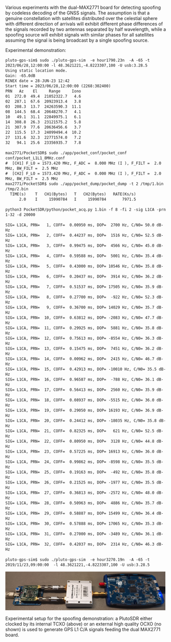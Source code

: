 Various experiments with the dual-MAX2771 board for detecting spoofing by codeless decoding
of the GNSS signals. The assumption is that a genuine constellation with satellites distributed
over the celestial sphere with different direction of arrivals will exhibit different phase differences
of the signals recorded by two antennas separated by half wavelength, while a spoofing source will
exhibit signals with similar phases for all satellites assuming the signal is being broadcast by
a single spoofing source.

Experimental demonstration:
```
pluto-gps-sim$ sudo ./pluto-gps-sim  -e hour1790.23n  -A -65 -t 2023/06/28,12:00:00 -l 48.3621221,-4.8223307,100 -U usb:3.28.5
Using static location mode.
Gain: -65.0dB
RINEX date = 28-JUN-23 12:42     
Start time = 2023/06/28,12:00:00 (2268:302400)
PRN   Az    El     Range     Iono
01  272.0  49.4  21052322.7   4.6
02  287.1  67.6  20923913.4   3.8
03  208.3  13.7  24263590.3  11.1
08  144.5  68.4  20648270.7   4.1
10   49.1  31.1  22849975.1   6.1
14  308.8  26.3  23121575.2   5.8
21  307.9  77.6  20636456.6   3.7
22  115.5  17.3  24099494.4  10.2
27  131.6  32.3  22771574.0   7.2
32   94.1  25.6  23356935.7   7.8

max2771/PocketSDR$ sudo ./app/pocket_conf/pocket_conf conf/pocket_L1L1_8MHz.conf
#  [CH1] F_LO = 1573.420 MHz, F_ADC =  8.000 MHz (I ), F_FILT =  2.0 MHz, BW_FILT =  2.5 MHz
#  [CH2] F_LO = 1573.420 MHz, F_ADC =  0.000 MHz (I ), F_FILT =  2.0 MHz, BW_FILT =  2.5 MHz
max2771/PocketSDR$ sudo ./app/pocket_dump/pocket_dump -t 2 /tmp/1.bin /tmp/2.bin
  TIME(s)    T   CH1(Bytes)   T   CH2(Bytes)   RATE(Ks/s)
      2.0    I     15990784   I     15990784       7971.5

python3 PocketSDR/python/pocket_acq.py 1.bin -f 8 -fi 2 -sig L1CA -prn 1-32 -d 20000

SIG= L1CA, PRN=   1, COFF=  0.00950 ms, DOP=  2700 Hz, C/N0= 50.0 dB-Hz
SIG= L1CA, PRN=   2, COFF=  0.44237 ms, DOP=  1516 Hz, C/N0= 52.5 dB-Hz
SIG= L1CA, PRN=   3, COFF=  0.99475 ms, DOP=  4566 Hz, C/N0= 45.0 dB-Hz
SIG= L1CA, PRN=   4, COFF=  0.59588 ms, DOP=  5001 Hz, C/N0= 35.4 dB-Hz
SIG= L1CA, PRN=   5, COFF=  0.43000 ms, DOP= 10546 Hz, C/N0= 35.8 dB-Hz
SIG= L1CA, PRN=   6, COFF=  0.20437 ms, DOP=  3914 Hz, C/N0= 36.2 dB-Hz
SIG= L1CA, PRN=   7, COFF=  0.51537 ms, DOP= 17505 Hz, C/N0= 35.9 dB-Hz
SIG= L1CA, PRN=   8, COFF=  0.27700 ms, DOP=  -922 Hz, C/N0= 52.3 dB-Hz
SIG= L1CA, PRN=   9, COFF=  0.36700 ms, DOP= 14029 Hz, C/N0= 35.7 dB-Hz
SIG= L1CA, PRN=  10, COFF=  0.63812 ms, DOP= -2083 Hz, C/N0= 47.7 dB-Hz
SIG= L1CA, PRN=  11, COFF=  0.29925 ms, DOP=  5881 Hz, C/N0= 35.8 dB-Hz
SIG= L1CA, PRN=  12, COFF=  0.75613 ms, DOP= -8554 Hz, C/N0= 36.3 dB-Hz
SIG= L1CA, PRN=  13, COFF=  0.15475 ms, DOP=  7451 Hz, C/N0= 36.2 dB-Hz
SIG= L1CA, PRN=  14, COFF=  0.00962 ms, DOP=  2415 Hz, C/N0= 46.7 dB-Hz
SIG= L1CA, PRN=  15, COFF=  0.42913 ms, DOP= -10010 Hz, C/N0= 35.5 dB-Hz
SIG= L1CA, PRN=  16, COFF=  0.96587 ms, DOP=  -788 Hz, C/N0= 36.1 dB-Hz
SIG= L1CA, PRN=  17, COFF=  0.56413 ms, DOP=  2560 Hz, C/N0= 35.9 dB-Hz
SIG= L1CA, PRN=  18, COFF=  0.08937 ms, DOP= -5515 Hz, C/N0= 36.0 dB-Hz
SIG= L1CA, PRN=  19, COFF=  0.29050 ms, DOP= 16193 Hz, C/N0= 36.9 dB-Hz
SIG= L1CA, PRN=  20, COFF=  0.24412 ms, DOP= -18035 Hz, C/N0= 35.8 dB-Hz
SIG= L1CA, PRN=  21, COFF=  0.82325 ms, DOP=   621 Hz, C/N0= 52.5 dB-Hz
SIG= L1CA, PRN=  22, COFF=  0.80950 ms, DOP=  3128 Hz, C/N0= 44.8 dB-Hz
SIG= L1CA, PRN=  23, COFF=  0.57225 ms, DOP= 16913 Hz, C/N0= 36.0 dB-Hz
SIG= L1CA, PRN=  24, COFF=  0.99862 ms, DOP= -8598 Hz, C/N0= 35.5 dB-Hz
SIG= L1CA, PRN=  25, COFF=  0.19163 ms, DOP=  -492 Hz, C/N0= 35.8 dB-Hz
SIG= L1CA, PRN=  26, COFF=  0.21525 ms, DOP= -1977 Hz, C/N0= 35.5 dB-Hz
SIG= L1CA, PRN=  27, COFF=  0.36813 ms, DOP= -2572 Hz, C/N0= 48.0 dB-Hz
SIG= L1CA, PRN=  28, COFF=  0.50963 ms, DOP=  4886 Hz, C/N0= 35.7 dB-Hz
SIG= L1CA, PRN=  29, COFF=  0.58887 ms, DOP= 15499 Hz, C/N0= 36.4 dB-Hz
SIG= L1CA, PRN=  30, COFF=  0.57888 ms, DOP= 17065 Hz, C/N0= 35.3 dB-Hz
SIG= L1CA, PRN=  31, COFF=  0.27000 ms, DOP= -3489 Hz, C/N0= 36.1 dB-Hz
SIG= L1CA, PRN=  32, COFF=  0.42037 ms, DOP=  2314 Hz, C/N0= 46.3 dB-Hz

pluto-gps-sim$ sudo ./pluto-gps-sim  -e hour3270.19n  -A -65 -t  2019/11/23,09:00:00  -l 48.3621221,-4.8223307,100 -U usb:3.28.5
```

<img src="IMG_20241005_113724_284.jpg" width=500>

Experimental setup for the spoofing demonstration: a PlutoSDR either clocked by its internal TCXO (above) or an
external high quality OCXO (no shown) is used to generate GPS L1 C/A signals feeding the dual MAX2771 board.
